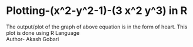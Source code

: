 # Plotting-(x^2-y^2-1)-(3 x^2 y^3) in R
The output/plot of the graph of above equation is in the form of heart. This plot is done using R Language
<br>
Author- Akash Gobari

